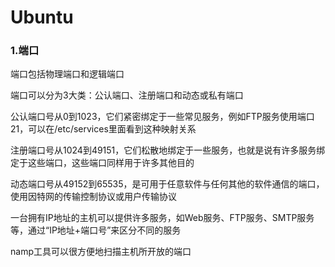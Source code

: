 Ubuntu
===

### 1.端口

端口包括物理端口和逻辑端口

端口可以分为3大类：公认端口、注册端口和动态或私有端口

公认端口号从0到1023，它们紧密绑定于一些常见服务，例如FTP服务使用端口21，可以在/etc/services里面看到这种映射关系

注册端口号从1024到49151，它们松散地绑定于一些服务，也就是说有许多服务绑定于这些端口，这些端口同样用于许多其他目的

动态端口号从49152到65535，是可用于任意软件与任何其他的软件通信的端口，使用因特网的传输控制协议或用户传输协议

一台拥有IP地址的主机可以提供许多服务，如Web服务、FTP服务、SMTP服务等，通过“IP地址+端口号”来区分不同的服务

namp工具可以很方便地扫描主机所开放的端口
